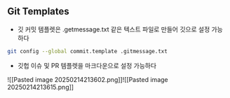 ## Git Templates
- 깃 커밋 템플렛은 .getmessage.txt 같은 텍스트 파일로 만들어 깃으로 설정 가능하다
``` bash
git config --global commit.template .gitmessage.txt
```

- 깃헙 이슈 및 PR 템플렛을 마크다운으로 설정 가능하다

![[Pasted image 20250214213602.png]]![[Pasted image 20250214213615.png]]
